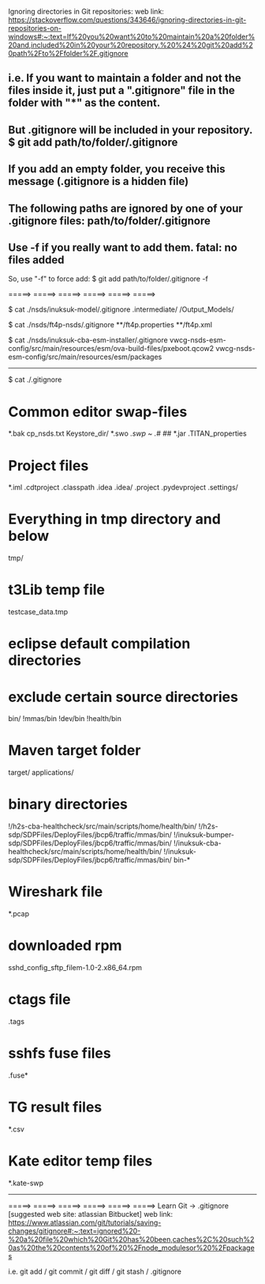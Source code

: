 Ignoring directories in Git repositories:
web link: https://stackoverflow.com/questions/343646/ignoring-directories-in-git-repositories-on-windows#:~:text=If%20you%20want%20to%20maintain%20a%20folder%20and,included%20in%20your%20repository.%20%24%20git%20add%20path%2Fto%2Ffolder%2F.gitignore

i.e.
If you want to maintain a folder and not the files inside it, just put a ".gitignore" file in the folder with "*" as the content.
---
But .gitignore will be included in your repository.
$ git add path/to/folder/.gitignore
---
If you add an empty folder, you receive this message (.gitignore is a hidden file)
---
The following paths are ignored by one of your .gitignore files:
path/to/folder/.gitignore
---
Use -f if you really want to add them.
fatal: no files added
---
So, use "-f" to force add:
$ git add path/to/folder/.gitignore -f

 =====> =====> =====> =====> =====> =====> 


$ cat ./nsds/inuksuk-model/.gitignore
.intermediate/
/Output_Models/

$ cat ./nsds/ft4p-nsds/.gitignore
**/ft4p.properties
**/ft4p.xml

$ cat ./nsds/inuksuk-cba-esm-installer/.gitignore
vwcg-nsds-esm-config/src/main/resources/esm/ova-build-files/pxeboot.qcow2
vwcg-nsds-esm-config/src/main/resources/esm/packages

 ----- ----- -----
$ cat ./.gitignore
# Common editor swap-files
*.bak
cp_nsds.txt
Keystore_dir/
*.swo
*.swp
*~
.#*
\#*#
*.jar
.TITAN_properties

# Project files
*.iml
.cdtproject
.classpath
.idea
.idea/
.project
.pydevproject
.settings/

# Everything in tmp directory and below
tmp/

# t3Lib temp file
testcase_data.tmp

# eclipse default compilation directories
# exclude certain source directories
bin/
!mmas/bin
!dev/bin
!health/bin

# Maven target folder
target/
applications/

# binary directories
!/h2s-cba-healthcheck/src/main/scripts/home/health/bin/
!/h2s-sdp/SDPFiles/DeployFiles/jbcp6/traffic/mmas/bin/
!/inuksuk-bumper-sdp/SDPFiles/DeployFiles/jbcp6/traffic/mmas/bin/
!/inuksuk-cba-healthcheck/src/main/scripts/home/health/bin/
!/inuksuk-sdp/SDPFiles/DeployFiles/jbcp6/traffic/mmas/bin/
bin-*

# Wireshark file
*.pcap

# downloaded rpm
sshd_config_sftp_filem-1.0-2.x86_64.rpm

# ctags file
.tags

# sshfs fuse files
.fuse*

# TG result files
*.csv

# Kate editor temp files
*.kate-swp
 ----- ----- -----



 =====> =====> =====> =====> =====> =====>
Learn Git -> .gitignore    [suggested web site: atlassian Bitbucket]
web link: https://www.atlassian.com/git/tutorials/saving-changes/gitignore#:~:text=ignored%20-%20a%20file%20which%20Git%20has%20been,caches%2C%20such%20as%20the%20contents%20of%20%2Fnode_modulesor%20%2Fpackages

i.e.
git add / git commit / git diff / git stash / .gitignore


















